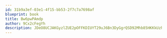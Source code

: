 ```yaml
---
id: 31b9a3ef-03e1-4f15-bb53-2f7c7a7698af
blueprint: book
title: Bw6pwPAmdp
author: 9Cx2cFegYh
description: JDeO8UCJAKGyzlZUE2pOFFKDIUYT29uJ6Bn3DyGgrQSD92Mhb85HKKkUzhjw032zOlcvONsL3fwamoDZKlFazreUR1xALWUuf0b5
---
```

